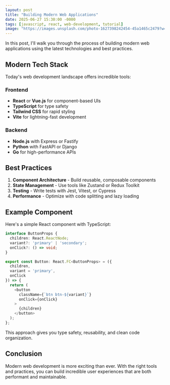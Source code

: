 ```yaml
---
layout: post
title: "Building Modern Web Applications"
date: 2025-06-27 15:30:00 -0000
tags: [javascript, react, web-development, tutorial]
image: "https://images.unsplash.com/photo-1627398242454-45a1465c2479?w=800&h=400&fit=crop"
---
```


In this post, I'll walk you through the process of building modern web applications using the latest technologies and best practices.

## Modern Tech Stack

Today's web development landscape offers incredible tools:

### Frontend
- **React** or **Vue.js** for component-based UIs
- **TypeScript** for type safety
- **Tailwind CSS** for rapid styling
- **Vite** for lightning-fast development

### Backend
- **Node.js** with Express or Fastify
- **Python** with FastAPI or Django
- **Go** for high-performance APIs

## Best Practices

1. **Component Architecture** - Build reusable, composable components
2. **State Management** - Use tools like Zustand or Redux Toolkit
3. **Testing** - Write tests with Jest, Vitest, or Cypress
4. **Performance** - Optimize with code splitting and lazy loading

## Example Component

Here's a simple React component with TypeScript:

```typescript
interface ButtonProps {
  children: React.ReactNode;
  variant?: 'primary' | 'secondary';
  onClick?: () => void;
}

export const Button: React.FC<ButtonProps> = ({ 
  children, 
  variant = 'primary', 
  onClick 
}) => {
  return (
    <button 
      className={`btn btn-${variant}`}
      onClick={onClick}
    >
      {children}
    </button>
  );
};
```

This approach gives you type safety, reusability, and clean code organization.

## Conclusion

Modern web development is more exciting than ever. With the right tools and practices, you can build incredible user experiences that are both performant and maintainable.
